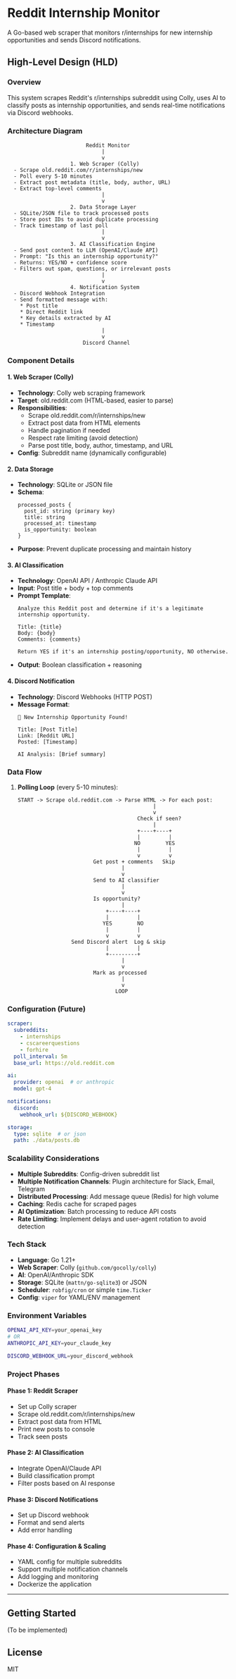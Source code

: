 # Reddit Internship Monitor

A Go-based web scraper that monitors r/internships for new internship opportunities and sends Discord notifications.

## High-Level Design (HLD)

### Overview
This system scrapes Reddit's r/internships subreddit using Colly, uses AI to classify posts as internship opportunities, and sends real-time notifications via Discord webhooks.

### Architecture Diagram
```
                         Reddit Monitor
                              |
                              v
                    1. Web Scraper (Colly)
  - Scrape old.reddit.com/r/internships/new
  - Poll every 5-10 minutes
  - Extract post metadata (title, body, author, URL)
  - Extract top-level comments
                              |
                              v
                    2. Data Storage Layer
  - SQLite/JSON file to track processed posts
  - Store post IDs to avoid duplicate processing
  - Track timestamp of last poll
                              |
                              v
                    3. AI Classification Engine
  - Send post content to LLM (OpenAI/Claude API)
  - Prompt: "Is this an internship opportunity?"
  - Returns: YES/NO + confidence score
  - Filters out spam, questions, or irrelevant posts
                              |
                              v
                    4. Notification System
  - Discord Webhook Integration
  - Send formatted message with:
    * Post title
    * Direct Reddit link
    * Key details extracted by AI
    * Timestamp
                              |
                              v
                        Discord Channel
```

### Component Details

#### 1. Web Scraper (Colly)
- **Technology**: Colly web scraping framework
- **Target**: old.reddit.com (HTML-based, easier to parse)
- **Responsibilities**:
  - Scrape old.reddit.com/r/internships/new
  - Extract post data from HTML elements
  - Handle pagination if needed
  - Respect rate limiting (avoid detection)
  - Parse post title, body, author, timestamp, and URL
- **Config**: Subreddit name (dynamically configurable)

#### 2. Data Storage
- **Technology**: SQLite or JSON file
- **Schema**:
  ```
  processed_posts {
    post_id: string (primary key)
    title: string
    processed_at: timestamp
    is_opportunity: boolean
  }
  ```
- **Purpose**: Prevent duplicate processing and maintain history

#### 3. AI Classification
- **Technology**: OpenAI API / Anthropic Claude API
- **Input**: Post title + body + top comments
- **Prompt Template**:
  ```
  Analyze this Reddit post and determine if it's a legitimate internship opportunity.

  Title: {title}
  Body: {body}
  Comments: {comments}

  Return YES if it's an internship posting/opportunity, NO otherwise.
  ```
- **Output**: Boolean classification + reasoning

#### 4. Discord Notification
- **Technology**: Discord Webhooks (HTTP POST)
- **Message Format**:
  ```
  🎯 New Internship Opportunity Found!

  Title: [Post Title]
  Link: [Reddit URL]
  Posted: [Timestamp]

  AI Analysis: [Brief summary]
  ```

### Data Flow

1. **Polling Loop** (every 5-10 minutes):
   ```
   START -> Scrape old.reddit.com -> Parse HTML -> For each post:
                                              |
                                              v
                                         Check if seen?
                                              |
                                         +----+----+
                                         |         |
                                        NO        YES
                                         |         |
                                         v         v
                           Get post + comments   Skip
                                    |
                                    v
                           Send to AI classifier
                                    |
                                    v
                           Is opportunity?
                                    |
                               +----+----+
                               |         |
                              YES        NO
                               |         |
                               v         v
                    Send Discord alert  Log & skip
                               |         |
                               +---------+
                                    |
                                    v
                           Mark as processed
                                    |
                                    v
                                  LOOP
   ```

### Configuration (Future)

```yaml
scraper:
  subreddits:
    - internships
    - cscareerquestions
    - forhire
  poll_interval: 5m
  base_url: https://old.reddit.com

ai:
  provider: openai  # or anthropic
  model: gpt-4

notifications:
  discord:
    webhook_url: ${DISCORD_WEBHOOK}

storage:
  type: sqlite  # or json
  path: ./data/posts.db
```

### Scalability Considerations

- **Multiple Subreddits**: Config-driven subreddit list
- **Multiple Notification Channels**: Plugin architecture for Slack, Email, Telegram
- **Distributed Processing**: Add message queue (Redis) for high volume
- **Caching**: Redis cache for scraped pages
- **AI Optimization**: Batch processing to reduce API costs
- **Rate Limiting**: Implement delays and user-agent rotation to avoid detection

### Tech Stack

- **Language**: Go 1.21+
- **Web Scraper**: Colly (`github.com/gocolly/colly`)
- **AI**: OpenAI/Anthropic SDK
- **Storage**: SQLite (`mattn/go-sqlite3`) or JSON
- **Scheduler**: `robfig/cron` or simple `time.Ticker`
- **Config**: `viper` for YAML/ENV management

### Environment Variables

```bash
OPENAI_API_KEY=your_openai_key
# OR
ANTHROPIC_API_KEY=your_claude_key

DISCORD_WEBHOOK_URL=your_discord_webhook
```

### Project Phases

#### Phase 1: Reddit Scraper
- Set up Colly scraper
- Scrape old.reddit.com/r/internships/new
- Extract post data from HTML
- Print new posts to console
- Track seen posts

#### Phase 2: AI Classification
- Integrate OpenAI/Claude API
- Build classification prompt
- Filter posts based on AI response

#### Phase 3: Discord Notifications
- Set up Discord webhook
- Format and send alerts
- Add error handling

#### Phase 4: Configuration & Scaling
- YAML config for multiple subreddits
- Support multiple notification channels
- Add logging and monitoring
- Dockerize the application

---

## Getting Started

(To be implemented)

## License

MIT
